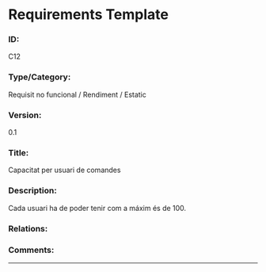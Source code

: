 # Requirements Template
### ID: 
C12
### Type/Category: 
Requisit no funcional / Rendiment / Estatic
### Version: 
0.1
### Title: 
Capacitat per usuari de comandes
### Description: 
Cada usuari ha de poder tenir com a máxim és de 100.
### Relations: 
### Comments: 
---
